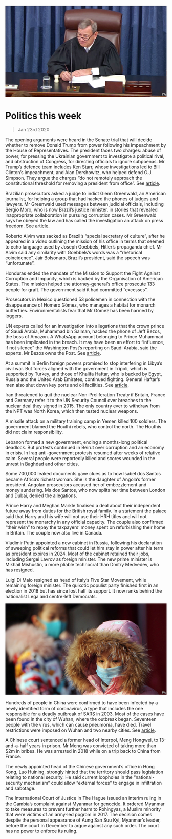 ![](./images/20200125_WWP001_0.jpg)

# Politics this week

> Jan 23rd 2020

The opening arguments were heard in the Senate trial that will decide whether to remove Donald Trump from power following his impeachment by the House of Representatives. The president faces two charges: abuse of power, for pressing the Ukrainian government to investigate a political rival, and obstruction of Congress, for directing officials to ignore subpoenas. Mr Trump’s defence team includes Ken Starr, whose investigations led to Bill Clinton’s impeachment, and Alan Dershowitz, who helped defend O.J. Simpson. They argue the charges “do not remotely approach the constitutional threshold for removing a president from office”. See [article](https://www.economist.com//leaders/2020/01/23/americas-anything-goes-presidency).

Brazilian prosecutors asked a judge to indict Glenn Greenwald, an American journalist, for helping a group that had hacked the phones of judges and lawyers. Mr Greenwald used messages between judicial officials, including Sergio Moro, who is now Brazil’s justice minister, in stories that revealed inappropriate collaboration in pursuing corruption cases. Mr Greenwald says he obeyed the law and has called the investigation an attack on press freedom. See [article](https://www.economist.com//the-americas/2020/01/23/brazilian-prosecutors-go-after-glenn-greenwald-an-american-journalist).

Roberto Alvim was sacked as Brazil’s “special secretary of culture”, after he appeared in a video outlining the mission of his office in terms that seemed to echo language used by Joseph Goebbels, Hitler’s propaganda chief. Mr Alvim said any similarity with Goebbels’s words was a “rhetorical coincidence”. Jair Bolsonaro, Brazil’s president, said the speech was “unfortunate”.

Honduras ended the mandate of the Mission to Support the Fight Against Corruption and Impunity, which is backed by the Organisation of American States. The mission helped the attorney-general’s office prosecute 133 people for graft. The government said it had committed “excesses”.

Prosecutors in Mexico questioned 53 policemen in connection with the disappearance of Homero Gómez, who manages a habitat for monarch butterflies. Environmentalists fear that Mr Gómez has been harmed by loggers.

UN experts called for an investigation into allegations that the crown prince of Saudi Arabia, Muhammad bin Salman, hacked the phone of Jeff Bezos, the boss of Amazon. A WhatsApp account belonging to Prince Muhammad has been implicated in the breach. It may have been an effort to “influence, if not silence” the Washington Post’s reporting on Saudi Arabia, said the experts. Mr Bezos owns the Post. See [article](https://www.economist.com//node/21778724).

At a summit in Berlin foreign powers promised to stop interfering in Libya’s civil war. But forces aligned with the government in Tripoli, which is supported by Turkey, and those of Khalifa Haftar, who is backed by Egypt, Russia and the United Arab Emirates, continued fighting. General Haftar’s men also shut down key ports and oil facilities. See [article](https://www.economist.com//middle-east-and-africa/2020/01/23/khalifa-haftar-the-libyan-warlord-is-not-interested-in-compromise).

Iran threatened to quit the nuclear Non-Proliferation Treaty if Britain, France and Germany refer it to the UN Security Council over breaches to the nuclear deal they signed in 2015. The only country ever to withdraw from the NPT was North Korea, which then tested nuclear weapons.

A missile attack on a military training camp in Yemen killed 100 soldiers. The government blamed the Houthi rebels, who control the north. The Houthis did not claim responsibility.

Lebanon formed a new government, ending a months-long political deadlock. But protests continued in Beirut over corruption and an economy in crisis. In Iraq anti-government protests resumed after weeks of relative calm. Several people were reportedly killed and scores wounded in the unrest in Baghdad and other cities.

Some 700,000 leaked documents gave clues as to how Isabel dos Santos became Africa’s richest woman. She is the daughter of Angola’s former president. Angolan prosecutors accused her of embezzlement and moneylaundering. Ms dos Santos, who now splits her time between London and Dubai, denied the allegations.

Prince Harry and Meghan Markle finalised a deal about their independent future away from duties for the British royal family. In a statement the palace said that Harry and his wife will not use their HRH titles and will not represent the monarchy in any official capacity. The couple also confirmed “their wish” to repay the taxpayers’ money spent on refurbishing their home in Britain. The couple now also live in Canada.

Vladimir Putin appointed a new cabinet in Russia, following his declaration of sweeping political reforms that could let him stay in power after his term as president expires in 2024. Most of the cabinet retained their jobs, including Sergei Lavrov as foreign minister. The new prime minister is Mikhail Mishustin, a more pliable technocrat than Dmitry Medvedev, who has resigned.

Luigi Di Maio resigned as head of Italy’s Five Star Movement, while remaining foreign minister. The quixotic populist party finished first in an election in 2018 but has since lost half its support. It now ranks behind the nationalist Lega and centre-left Democrats.

![](./images/20200125_WWP002_0.jpg)

Hundreds of people in China were confirmed to have been infected by a newly identified form of coronavirus, a type that includes the one responsible for a deadly outbreak of SARS in 2003. Most of the cases have been found in the city of Wuhan, where the outbreak began. Seventeen people with the virus, which can cause pneumonia, have died. Travel restrictions were imposed on Wuhan and two nearby cities. See [article](https://www.economist.com//leaders/2020/01/25/the-world-is-better-prepared-than-ever-to-stop-the-wuhan-coronavirus).

A Chinese court sentenced a former head of Interpol, Meng Hongwei, to 13-and-a-half years in prison. Mr Meng was convicted of taking more than $2m in bribes. He was arrested in 2018 while on a trip back to China from France.

The newly appointed head of the Chinese government’s office in Hong Kong, Luo Huining, strongly hinted that the territory should pass legislation relating to national security. He said current loopholes in the “national-security mechanism” could allow “external forces” to engage in infiltration and sabotage.

The International Court of Justice in The Hague issued an interim ruling in the Gambia’s complaint against Myanmar for genocide. It ordered Myanmar to take measures to prevent further harm to Rohingyas, a Muslim minority that were victims of an army-led pogrom in 2017. The decision comes despite the personal appearance of Aung San Suu Kyi, Myanmar’s leader, before the court in December to argue against any such order. The court has no power to enforce its ruling.